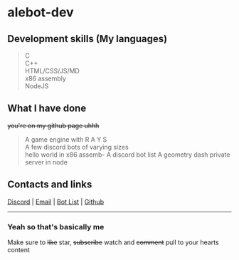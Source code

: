 # alebot-dev

## Development skills (My languages)

> C  
> C++  
> HTML/CSS/JS/MD  
> x86 assembly  
> NodeJS

## What I have done

~~you're on my github page uhhh~~  
> A game engine with R A Y S  
> A few discord bots of varying sizes  
> hello world in x86 assemb-
> A discord bot list
> A geometry dash private server in node

## Contacts and links  

[Discord](Dice#2213) | [Email](qbotdev84@gmail.com) | [Bot List](https://cosmiclist.com/) |  [Github](You're-so-funny)

---

### Yeah so that's basically me  

Make sure to ~~like~~ star, ~~subscribe~~ watch and ~~comment~~ pull to your hearts content
